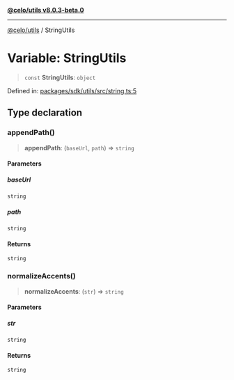 [**@celo/utils v8.0.3-beta.0**](../README.md)

***

[@celo/utils](../README.md) / StringUtils

# Variable: StringUtils

> `const` **StringUtils**: `object`

Defined in: [packages/sdk/utils/src/string.ts:5](https://github.com/celo-org/developer-tooling/blob/master/packages/sdk/utils/src/string.ts#L5)

## Type declaration

### appendPath()

> **appendPath**: (`baseUrl`, `path`) => `string`

#### Parameters

##### baseUrl

`string`

##### path

`string`

#### Returns

`string`

### normalizeAccents()

> **normalizeAccents**: (`str`) => `string`

#### Parameters

##### str

`string`

#### Returns

`string`
